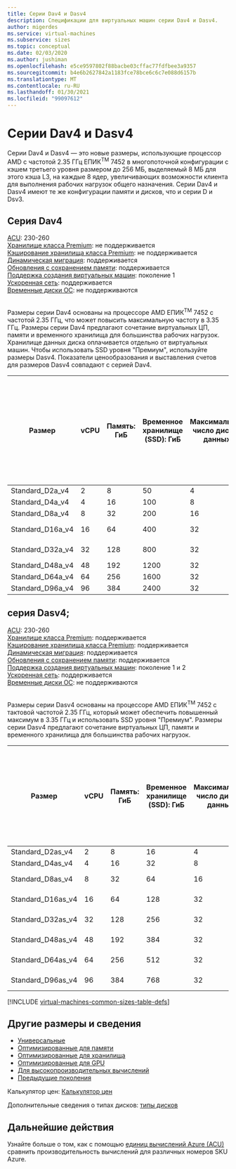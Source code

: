 ```yaml
---
title: Серии Dav4 и Dasv4
description: Спецификации для виртуальных машин серии Dav4 и Dasv4.
author: migerdes
ms.service: virtual-machines
ms.subservice: sizes
ms.topic: conceptual
ms.date: 02/03/2020
ms.author: jushiman
ms.openlocfilehash: e5ce9597802f88bacbe03cffac77fdfbee3a9357
ms.sourcegitcommit: b4e6b2627842a1183fce78bce6c6c7e088d6157b
ms.translationtype: MT
ms.contentlocale: ru-RU
ms.lasthandoff: 01/30/2021
ms.locfileid: "99097612"
---
```

# <a name="dav4-and-dasv4-series"></a>Серии Dav4 и Dasv4

Серии Dav4 и Dasv4 — это новые размеры, использующие процессор AMD с частотой 2.35 ГГц ЕПИК<sup>TM</sup> 7452 в многопоточной конфигурации с кэшем третьего уровня размером до 256 МБ, выделяемый 8 МБ для этого кэша L3, на каждые 8 ядер, увеличивающих возможности клиента для выполнения рабочих нагрузок общего назначения. Серии Dav4 и Dasv4 имеют те же конфигурации памяти и дисков, что и серии D и Dsv3.

## <a name="dav4-series"></a>Серия Dav4

[ACU](acu.md): 230-260<br>
[Хранилище класса Premium](premium-storage-performance.md): не поддерживается<br>
[Кэширование хранилища класса Premium](premium-storage-performance.md): не поддерживается<br>
[Динамическая миграция](maintenance-and-updates.md): поддерживается<br>
[Обновления с сохранением памяти](maintenance-and-updates.md): поддерживается<br>
[Поддержка создания виртуальных машин](generation-2.md): поколение 1<br>
[Ускоренная сеть](../virtual-network/create-vm-accelerated-networking-cli.md): поддерживается<br>
[Временные диски ОС](ephemeral-os-disks.md): не поддерживаются <br>
<br>

Размеры серии Dav4 основаны на процессоре AMD ЕПИК<sup>TM</sup> 7452 с частотой 2.35 ГГц, что может повысить максимальную частоту в 3.35 ГГц. Размеры серии Dav4 предлагают сочетание виртуальных ЦП, памяти и временного хранилища для большинства рабочих нагрузок. Хранилище данных диска оплачивается отдельно от виртуальных машин. Чтобы использовать SSD уровня "Премиум", используйте размеры Dasv4. Показатели ценообразования и выставления счетов для размеров Dasv4 совпадают с серией Dav4.

| Размер | vCPU | Память: ГиБ | Временное хранилище (SSD): ГиБ | Максимальное число дисков данных | Максимальная пропускная способность временного хранилища: операций ввода-вывода в секунду / операций чтения в Мбит/с / операций записи в Мбит/с | Максимальное число сетевых адаптеров | Ожидаемая пропускная способность сети (Мбит/с) |
|-----|-----|-----|-----|-----|-----|-----|-----|
| Standard_D2a_v4 |  2  | 8  | 50  | 4  | 3000 / 46 / 23   | 2 | 800 |
| Standard_D4a_v4 |  4  | 16 | 100 | 8  | 6000 / 93 / 46   | 2 | 1600 |
| Standard_D8a_v4 |  8  | 32 | 200 | 16 | 12000 / 187 / 93 | 4 | 3200 |
| Standard_D16a_v4|  16 | 64 | 400 |32  | 24000 / 375 / 187 |8 | 6400 |
| Standard_D32a_v4|  32 | 128| 800 | 32 | 48000 / 750 / 375 |8 | 12800 |
| Standard_D48a_v4| 48 | 192| 1200 | 32 | 96000/1000/500 | 8 | 19 200 |
| Standard_D64a_v4| 64 | 256 | 1600 | 32 | 96000/1000/500 | 8 | 25600 |
| Standard_D96a_v4| 96 | 384 | 2400 | 32 | 96000/1000/500 | 8 | 32000 |

## <a name="dasv4-series"></a>серия Dasv4;

[ACU](acu.md): 230-260<br>
[Хранилище класса Premium](premium-storage-performance.md): поддерживается<br>
[Кэширование хранилища класса Premium](premium-storage-performance.md): поддерживается<br>
[Динамическая миграция](maintenance-and-updates.md): поддерживается<br>
[Обновления с сохранением памяти](maintenance-and-updates.md): поддерживается<br>
[Поддержка создания виртуальных машин](generation-2.md): поколение 1 и 2<br>
[Ускоренная сеть](../virtual-network/create-vm-accelerated-networking-cli.md): поддерживается<br>
[Временные диски ОС](ephemeral-os-disks.md): не поддерживаются <br>
<br>

Размеры серии Dasv4 основаны на процессоре AMD ЕПИК<sup>TM</sup> 7452 с тактовой частотой 2.35 ГГц, который может обеспечить повышенный максимум в 3.35 ГГц и использовать SSD уровня "Премиум". Размеры серии Dasv4 предлагают сочетание виртуальных ЦП, памяти и временного хранилища для большинства рабочих нагрузок.

| Размер | vCPU | Память: ГиБ | Временное хранилище (SSD): ГиБ | Максимальное число дисков данных | Максимальная пропускная способность временного хранилища с кэшированием: операций ввода-вывода / Мбит/с (размер кэша в Гиб) | Максимальная пропускная способность дисков без кэширования: операций ввода-вывода в секунду / МБит/с | Максимальное число сетевых адаптеров | Ожидаемая пропускная способность сети (Мбит/с) |
|-----|-----|-----|-----|-----|-----|-----|-----|-----|
| Standard_D2as_v4|2|8|16|4|4000/32 (50)|3200/48|2 | 800 |
| Standard_D4as_v4|4|16|32|8|8000/64 (100)|6400/96|2 | 1600 |
| Standard_D8as_v4|8|32|64|16|16000/128 (200)|12800/192|4 | 3200 |
| Standard_D16as_v4|16|64|128|32|32000/255 (400)|25600/384|8 | 6400 |
| Standard_D32as_v4|32|128|256|32|64000/510 (800)|51200/768|8 | 12800 |
| Standard_D48as_v4|48|192|384|32|96000/1020 (1200)|76800/1148|8 | 19 200 |
| Standard_D64as_v4|64|256|512|32|128000/1020 (1600)|80000/1200|8 | 25600 | 
| Standard_D96as_v4|96|384|768|32|192000/1020 (2400)|80000/1200|8 | 32000 |

[!INCLUDE [virtual-machines-common-sizes-table-defs](../../includes/virtual-machines-common-sizes-table-defs.md)]

## <a name="other-sizes-and-information"></a>Другие размеры и сведения

- [Универсальные](sizes-general.md)
- [Оптимизированные для памяти](sizes-memory.md)
- [Оптимизированные для хранилища](sizes-storage.md)
- [Оптимизированные для GPU](sizes-gpu.md)
- [Для высокопроизводительных вычислений](sizes-hpc.md)
- [Предыдущие поколения](sizes-previous-gen.md)

Калькулятор цен: [Калькулятор цен](https://azure.microsoft.com/pricing/calculator/)

Дополнительные сведения о типах дисков: [типы дисков](./disks-types.md#ultra-disk)

## <a name="next-steps"></a>Дальнейшие действия

Узнайте больше о том, как с помощью [единиц вычислений Azure (ACU)](acu.md) сравнить производительность вычислений для различных номеров SKU Azure.
